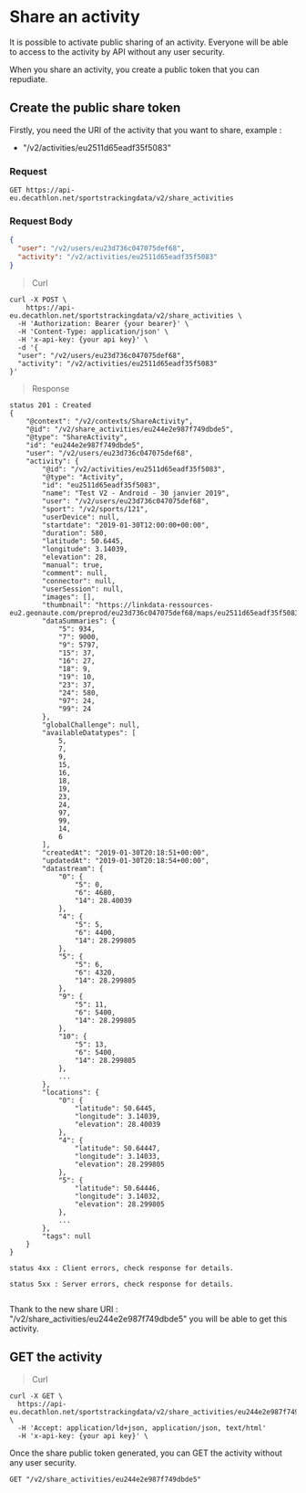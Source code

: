 # Share an activity

It is possible to activate public sharing of an activity.
Everyone will be able to access to the activity by API without any user security.

When you share an activity, you create a public token that you can repudiate.


## Create the public share token

Firstly, you need the URI of the activity that you want to share, example :

* "/v2/activities/eu2511d65eadf35f5083"


### Request

`GET https://api-eu.decathlon.net/sportstrackingdata/v2/share_activities`
 

### Request Body

```json
{
  "user": "/v2/users/eu23d736c047075def68",
  "activity": "/v2/activities/eu2511d65eadf35f5083"
}
```


> Curl


```shell
curl -X POST \
    https://api-eu.decathlon.net/sportstrackingdata/v2/share_activities \
  -H 'Authorization: Bearer {your bearer}' \
  -H 'Content-Type: application/json' \
  -H 'x-api-key: {your api key}' \
  -d '{
  "user": "/v2/users/eu23d736c047075def68",
  "activity": "/v2/activities/eu2511d65eadf35f5083"
}' 
```




> Response

```
status 201 : Created
{
    "@context": "/v2/contexts/ShareActivity",
    "@id": "/v2/share_activities/eu244e2e987f749dbde5",
    "@type": "ShareActivity",
    "id": "eu244e2e987f749dbde5",
    "user": "/v2/users/eu23d736c047075def68",
    "activity": {
        "@id": "/v2/activities/eu2511d65eadf35f5083",
        "@type": "Activity",
        "id": "eu2511d65eadf35f5083",
        "name": "Test V2 - Android - 30 janvier 2019",
        "user": "/v2/users/eu23d736c047075def68",
        "sport": "/v2/sports/121",
        "userDevice": null,
        "startdate": "2019-01-30T12:00:00+00:00",
        "duration": 580,
        "latitude": 50.6445,
        "longitude": 3.14039,
        "elevation": 28,
        "manual": true,
        "comment": null,
        "connector": null,
        "userSession": null,
        "images": [],
        "thumbnail": "https://linkdata-ressources-eu2.geonaute.com/preprod/eu23d736c047075def68/maps/eu2511d65eadf35f5083.png",
        "dataSummaries": {
            "5": 934,
            "7": 9000,
            "9": 5797,
            "15": 37,
            "16": 27,
            "18": 9,
            "19": 10,
            "23": 37,
            "24": 580,
            "97": 24,
            "99": 24
        },
        "globalChallenge": null,
        "availableDatatypes": [
            5,
            7,
            9,
            15,
            16,
            18,
            19,
            23,
            24,
            97,
            99,
            14,
            6
        ],
        "createdAt": "2019-01-30T20:18:51+00:00",
        "updatedAt": "2019-01-30T20:18:54+00:00",
        "datastream": {
            "0": {
                "5": 0,
                "6": 4680,
                "14": 28.40039
            },
            "4": {
                "5": 5,
                "6": 4400,
                "14": 28.299805
            },
            "5": {
                "5": 6,
                "6": 4320,
                "14": 28.299805
            },
            "9": {
                "5": 11,
                "6": 5400,
                "14": 28.299805
            },
            "10": {
                "5": 13,
                "6": 5400,
                "14": 28.299805
            },
            ...
        },
        "locations": {
            "0": {
                "latitude": 50.6445,
                "longitude": 3.14039,
                "elevation": 28.40039
            },
            "4": {
                "latitude": 50.64447,
                "longitude": 3.14033,
                "elevation": 28.299805
            },
            "5": {
                "latitude": 50.64446,
                "longitude": 3.14032,
                "elevation": 28.299805
            },
            ...
        },
        "tags": null
    }
}

status 4xx : Client errors, check response for details.

status 5xx : Server errors, check response for details.


```

Thank to the new share URI : "/v2/share_activities/eu244e2e987f749dbde5" you will be able to get this activity.


## GET the activity 

> Curl

```shell
curl -X GET \
  https://api-eu.decathlon.net/sportstrackingdata/v2/share_activities/eu244e2e987f749dbde5 \
  -H 'Accept: application/ld+json, application/json, text/html' 
  -H 'x-api-key: {your api key}' \
```

Once the share public token generated, you can GET the activity without any user security.

`GET "/v2/share_activities/eu244e2e987f749dbde5"`



